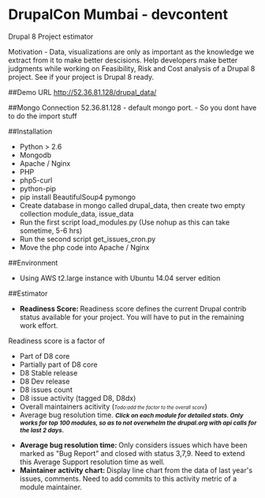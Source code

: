 # DrupalCon Mumbai - devcontent
Drupal 8 Project estimator

Motivation - Data, visualizations are only as important as the knowledge we extract from it to make better descisions. Help developers make better judgments while working on Feasibility, Risk and Cost analysis of a Drupal 8 project. See if your project is Drupal 8 ready.

##Demo URL
http://52.36.81.128/drupal_data/

##Mongo Connection
52.36.81.128 - default mongo port. - So you dont have to do the import stuff

##Installation
- Python > 2.6
- Mongodb
- Apache / Nginx
- PHP
- php5-curl
- python-pip
- pip install BeautifulSoup4 pymongo 
- Create database in mongo called drupal_data, then create two empty collection module_data, issue_data
- Run the first script load_modules.py (Use nohup as this can take sometime, 5-6 hrs)
- Run the second script get_issues_cron.py
- Move the php code into Apache / Nginx

##Environment
- Using AWS t2.large instance with Ubuntu 14.04 server edition

##Estimator
- <b>Readiness Score: </b> Readiness score defines the current Drupal contrib status available for your project. You will have to put in the remaining work effort.

Readiness score is a factor of
				<ul>
					<li>Part of D8 core</li>
					<li>Partially part of D8 core</li>
					<li>D8 Stable release</li>
					<li>D8 Dev release</li>
					<li>D8 issues count</li>
					<li>D8 issue activity (tagged D8, D8dx)</li>
					<li>Overall maintainers acitivity (<em style="font-size: 70%;">Todo:add the factor to the overall score</em>)</li>
					<li>Average bug resolution time. <em style="font-size: 85%;font-weight: bold;">Click on each module for detailed stats. Only works for top 100 modules, so as to not overwhelm the drupal.org with api calls for the last 2 days.</em></li>
				</ul>
- <b>Average bug resolution time: </b> Only considers issues which have been marked as "Bug Report" and closed with status 3,7,9. Need to extend this Average Support resolution time as well.
- <b>Maintainer activity chart: </b> Display line chart from the data of last year's issues, comments. Need to add commits to this activity metric of a module maintainer.

